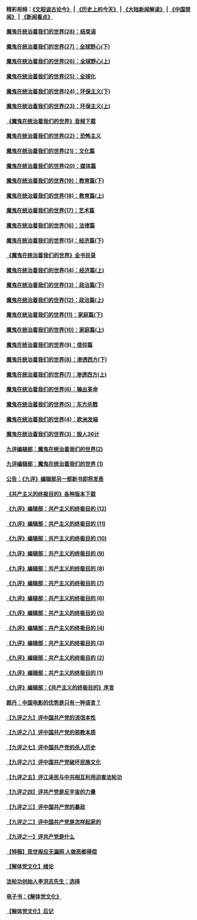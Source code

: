#### 精彩视频：[《文昭谈古论今》](http://45.32.25.56/wenzhao) | [《历史上的今天》](http://45.32.25.56/today-in-history) | [《大陆新闻解读》](http://45.32.25.56/ntdtv-comedy) | [《中国禁闻》](http://45.32.25.56/ntdtv-news) | [《新闻看点》](http://45.32.25.56/news-insight) 

 #### [魔鬼在统治着我们的世界(28)：结束语](../pages/nsc422/n10936246.md?t=02042131) 

#### [魔鬼在统治着我们的世界(27)：全球野心(下)](../pages/nsc422/n10928319.md?t=02042131) 

#### [魔鬼在统治着我们的世界(26)：全球野心(上)](../pages/nsc422/n10900318.md?t=02042131) 

#### [魔鬼在统治着我们的世界(25)：全球化](../pages/nsc422/n10788205.md?t=02042131) 

#### [魔鬼在统治着我们的世界(24)：环保主义(下)](../pages/nsc422/n10695307.md?t=02042131) 

#### [魔鬼在统治着我们的世界(23)：环保主义(上)](../pages/nsc422/n10688613.md?t=02042131) 

#### [《魔鬼在统治着我们的世界》音频下载](../pages/nsc422/n10635553.md?t=02042131) 

#### [魔鬼在统治着我们的世界(22)：恐怖主义](../pages/nsc422/n10614727.md?t=02042131) 

#### [魔鬼在统治着我们的世界(21)：文化篇](../pages/nsc422/n10597706.md?t=02042131) 

#### [魔鬼在统治着我们的世界(20)：媒体篇](../pages/nsc422/n10586579.md?t=02042131) 

#### [魔鬼在统治着我们的世界(19)：教育篇(下)](../pages/nsc422/n10564808.md?t=02042131) 

#### [魔鬼在统治着我们的世界(18)：教育篇(上)](../pages/nsc422/n10526970.md?t=02042131) 

#### [魔鬼在统治着我们的世界(17)：艺术篇](../pages/nsc422/n10499093.md?t=02042131) 

#### [魔鬼在统治着我们的世界(16)：法律篇](../pages/nsc422/n10485969.md?t=02042131) 

#### [魔鬼在统治着我们的世界(15)：经济篇(下)](../pages/nsc422/n10469975.md?t=02042131) 

#### [《魔鬼在统治着我们的世界》全书目录](../pages/nsc422/n10464261.md?t=02042131) 

#### [魔鬼在统治着我们的世界(14)：经济篇(上)](../pages/nsc422/n10457370.md?t=02042131) 

#### [魔鬼在统治着我们的世界(13)：政治篇(下)](../pages/nsc422/n10448270.md?t=02042131) 

#### [魔鬼在统治着我们的世界(12)：政治篇(上)](../pages/nsc422/n10444576.md?t=02042131) 

#### [魔鬼在统治着我们的世界(11)：家庭篇(下)](../pages/nsc422/n10440961.md?t=02042131) 

#### [魔鬼在统治着我们的世界(10)：家庭篇(上)](../pages/nsc422/n10435448.md?t=02042131) 

#### [魔鬼在统治着我们的世界(9)：信仰篇](../pages/nsc422/n10432159.md?t=02042131) 

#### [魔鬼在统治着我们的世界(8)：渗透西方(下)](../pages/nsc422/n10429603.md?t=02042131) 

#### [魔鬼在统治着我们的世界(7)：渗透西方(上)](../pages/nsc422/n10426013.md?t=02042131) 

#### [魔鬼在统治着我们的世界(6)：输出革命](../pages/nsc422/n10421536.md?t=02042131) 

#### [魔鬼在统治着我们的世界(5)：东方杀戮](../pages/nsc422/n10417707.md?t=02042131) 

#### [魔鬼在统治着我们的世界(4)：欧洲发端](../pages/nsc422/n10414890.md?t=02042131) 

#### [魔鬼在统治着我们的世界(3)：毁人36计](../pages/nsc422/n10411583.md?t=02042131) 

#### [九评编辑部：魔鬼在统治着我们的世界(2)](../pages/nsc422/n10410036.md?t=02042131) 

#### [九评编辑部：魔鬼在统治着我们的世界 (1)](../pages/nsc422/n10406825.md?t=02042131) 

#### [公告：《九评》编辑部另一部新书即将发表](../pages/nsc422/n10405104.md?t=02042131) 

#### [《共产主义的终极目的》各种版本下载](../pages/nsc422/n10022138.md?t=02042131) 

#### [《九评》编辑部：共产主义的终极目的 (12)](../pages/nsc422/n9933272.md?t=02042131) 

#### [《九评》编辑部：共产主义的终极目的 (11)](../pages/nsc422/n9924973.md?t=02042131) 

#### [《九评》编辑部：共产主义的终极目的 (10)](../pages/nsc422/n9920883.md?t=02042131) 

#### [《九评》编辑部：共产主义的终极目的 (9)](../pages/nsc422/n9916363.md?t=02042131) 

#### [《九评》编辑部：共产主义的终极目的 (8)](../pages/nsc422/n9912488.md?t=02042131) 

#### [《九评》编辑部：共产主义的终极目的 (7)](../pages/nsc422/n9901176.md?t=02042131) 

#### [《九评》编辑部：共产主义的终极目的 (6)](../pages/nsc422/n9899359.md?t=02042131) 

#### [《九评》编辑部：共产主义的终极目的 (5)](../pages/nsc422/n9893174.md?t=02042131) 

#### [《九评》编辑部：共产主义的终极目的 (4)](../pages/nsc422/n9891246.md?t=02042131) 

#### [《九评》编辑部：共产主义的终极目的 (3)](../pages/nsc422/n9879879.md?t=02042131) 

#### [《九评》编辑部：共产主义的终极目的 (2)](../pages/nsc422/n9876205.md?t=02042131) 

#### [《九评》编辑部：共产主义的终极目的 (1)](../pages/nsc422/n9865857.md?t=02042131) 

#### [《九评》编辑部：《共产主义的终极目的》序言](../pages/nsc422/n9862666.md?t=02042131) 

#### [颜丹：中国电影的优势是只有一种语言？](../pages/nsc422/n9583062.md?t=02042131) 

#### [【九评之九】评中国共产党的流氓本性](../pages/nsc422/n737542.md?t=02042131) 

#### [【九评之八】评中国共产党的邪教本质](../pages/nsc422/n735942.md?t=02042131) 

#### [【九评之七】评中国共产党的杀人历史](../pages/nsc422/n733806.md?t=02042131) 

#### [【九评之六】评中国共产党破坏民族文化](../pages/nsc422/n731667.md?t=02042131) 

#### [【九评之五】评江泽民与中共相互利用迫害法轮功](../pages/nsc422/n730058.md?t=02042131) 

#### [【九评之四】评共产党是反宇宙的力量](../pages/nsc422/n727814.md?t=02042131) 

#### [【九评之三】评中国共产党的暴政](../pages/nsc422/n725597.md?t=02042131) 

#### [【九评之二】评中国共产党是怎样起家的](../pages/nsc422/n723946.md?t=02042131) 

#### [【九评之一】评共产党是什么](../pages/nsc422/n722529.md?t=02042131) 

#### [【特稿】现世报应无漏网 人做恶都得偿](../pages/nsc422/n4215167.md?t=02042131) 

#### [【解体党文化】绪论](../pages/nsc422/n1449356.md?t=02042131) 

#### [法轮功创始人李洪志先生：选择](../pages/nsc422/n3580738.md?t=02042131) 

#### [电子书：《解体党文化》](../pages/nsc422/n1573484.md?t=02042131) 

#### [【解体党文化】后记](../pages/nsc422/n1531999.md?t=02042131) 

